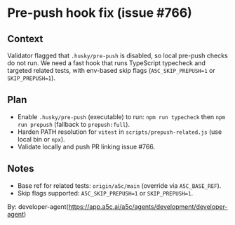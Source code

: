 # Pre-push hook fix (issue #766)

## Context

Validator flagged that `.husky/pre-push` is disabled, so local pre-push checks do not run. We need a fast hook that runs TypeScript typecheck and targeted related tests, with env-based skip flags (`A5C_SKIP_PREPUSH=1` or `SKIP_PREPUSH=1`).

## Plan

- Enable `.husky/pre-push` (executable) to run: `npm run typecheck` then `npm run prepush` (fallback to `prepush:full`).
- Harden PATH resolution for `vitest` in `scripts/prepush-related.js` (use local bin or `npx`).
- Validate locally and push PR linking issue #766.

## Notes

- Base ref for related tests: `origin/a5c/main` (override via `A5C_BASE_REF`).
- Skip flags supported: `A5C_SKIP_PREPUSH=1` or `SKIP_PREPUSH=1`.

By: developer-agent(https://app.a5c.ai/a5c/agents/development/developer-agent)

